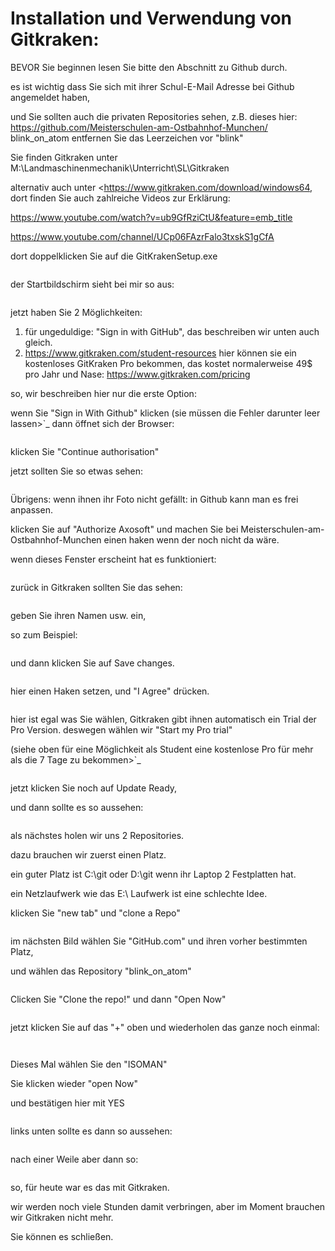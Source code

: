# Installation und Verwendung von Gitkraken:

BEVOR Sie beginnen lesen Sie bitte den Abschnitt zu Github durch.

es ist wichtig dass Sie sich mit ihrer Schul-E-Mail Adresse bei Github angemeldet haben,

und Sie sollten auch die privaten Repositories sehen, z.B. dieses hier: <https://github.com/Meisterschulen-am-Ostbahnhof-Munchen/> blink_on_atom entfernen Sie das Leerzeichen vor "blink"

Sie finden Gitkraken unter M:\\Landmaschinenmechanik\\Unterricht\\SL\\Gitkraken

alternativ auch unter \<<https://www.gitkraken.com/download/windows64>, dort finden Sie auch zahlreiche Videos zur Erklärung:

<https://www.youtube.com/watch?v=ub9GfRziCtU&feature=emb_title>

<https://www.youtube.com/channel/UCp06FAzrFalo3txskS1gCfA>

dort doppelklicken Sie auf die GitKrakenSetup.exe

```{image} https://user-images.githubusercontent.com/69573151/92911576-4ebbfa00-f429-11ea-943a-3d9d0b20ad84.png
```

der Startbildschirm sieht bei mir so aus:

```{image} https://user-images.githubusercontent.com/69573151/92912519-2b457f00-f42a-11ea-8fda-f9aac43a0922.png
```

jetzt haben Sie 2 Möglichkeiten:

1. für ungeduldige: "Sign in with GitHub", das beschreiben wir unten auch gleich.
2. <https://www.gitkraken.com/student-resources> hier können sie ein kostenloses GitKraken Pro bekommen, das kostet normalerweise 49\$ pro Jahr und Nase: <https://www.gitkraken.com/pricing>

so, wir beschreiben hier nur die erste Option:

wenn Sie "Sign in With Github" klicken (sie müssen die Fehler darunter leer lassen>\`\_ dann öffnet sich der Browser:

```{image} https://user-images.githubusercontent.com/69573151/92913245-e2da9100-f42a-11ea-9c2b-151fbe643ae9.png
```

klicken Sie "Continue authorisation"

jetzt sollten Sie so etwas sehen:

```{image} https://user-images.githubusercontent.com/69573151/92914054-95125880-f42b-11ea-964c-8ced86d4e785.png
```

Übrigens: wenn ihnen ihr Foto nicht gefällt: in Github kann man es frei anpassen.

klicken Sie auf "Authorize Axosoft" und machen Sie bei Meisterschulen-am-Ostbahnhof-Munchen einen haken wenn der noch nicht da wäre.

wenn dieses Fenster erscheint hat es funktioniert:

```{image} https://user-images.githubusercontent.com/69573151/92914441-ede1f100-f42b-11ea-84c5-3ee23896bacc.png
```

zurück in Gitkraken sollten Sie das sehen:

```{image} https://user-images.githubusercontent.com/69573151/92914589-0c47ec80-f42c-11ea-98f0-ab1d44ed7d9b.png
```

geben Sie ihren Namen usw. ein,

so zum Beispiel:

```{image} https://user-images.githubusercontent.com/69573151/92914748-35687d00-f42c-11ea-8d83-c42fecd81ef5.png
```

und dann klicken Sie auf Save changes.

```{image} https://user-images.githubusercontent.com/69573151/92914891-5761ff80-f42c-11ea-8d12-4053ea272294.png
```

hier einen Haken setzen, und "I Agree" drücken.

```{image} https://user-images.githubusercontent.com/69573151/92915187-9bed9b00-f42c-11ea-9a75-a33c46bf9cf3.png
```

hier ist egal was Sie wählen, Gitkraken gibt ihnen automatisch ein Trial der Pro Version. deswegen wählen wir "Start my Pro trial"

(siehe oben für eine Möglichkeit als Student eine kostenlose Pro für mehr als die 7 Tage zu bekommen>\`\_

```{image} https://user-images.githubusercontent.com/69573151/92915186-9bed9b00-f42c-11ea-97c4-a73093bd4907.png
```

jetzt klicken Sie noch auf Update Ready,

und dann sollte es so aussehen:

```{image} https://user-images.githubusercontent.com/69573151/92915185-9bed9b00-f42c-11ea-8614-9cdcbe89b6bd.png
```

als nächstes holen wir uns 2 Repositories.

dazu brauchen wir zuerst einen Platz.

ein guter Platz ist C:\\git oder D:\\git wenn ihr Laptop 2 Festplatten hat.

ein Netzlaufwerk wie das E:\\ Laufwerk ist eine schlechte Idee.

klicken Sie "new tab" und "clone a Repo"

```{image} https://user-images.githubusercontent.com/69573151/92915673-15858900-f42d-11ea-9a77-5efa4c2d9de1.png
```

im nächsten Bild wählen Sie "GitHub.com" und ihren vorher bestimmten Platz,

und wählen das Repository "blink_on_atom"

```{image} https://user-images.githubusercontent.com/69573151/92915929-52ea1680-f42d-11ea-98d3-a6076c28c563.png
```

Clicken Sie "Clone the repo!" und dann "Open Now"

```{image} https://user-images.githubusercontent.com/69573151/92916063-744b0280-f42d-11ea-9c8a-784a4c2f3923.png
```

jetzt klicken Sie auf das "+" oben und wiederholen das ganze noch einmal:

```{image} https://user-images.githubusercontent.com/69573151/92916437-c8ee7d80-f42d-11ea-904a-18f895ee3d3d.png
```

```{image} https://user-images.githubusercontent.com/69573151/92916507-df94d480-f42d-11ea-908e-1744bc39745a.png
```

Dieses Mal wählen Sie den "ISOMAN"

Sie klicken wieder "open Now"

und bestätigen hier mit YES

```{image} https://user-images.githubusercontent.com/69573151/92916690-081cce80-f42e-11ea-9674-ae7c4265562a.png
```

links unten sollte es dann so aussehen:

```{image} https://user-images.githubusercontent.com/69573151/92916803-22ef4300-f42e-11ea-8588-4b811f4a2519.png
```

nach einer Weile aber dann so:

```{image} https://user-images.githubusercontent.com/69573151/92916952-4c0fd380-f42e-11ea-895b-46522bc8d9f6.png
```

so, für heute war es das mit Gitkraken.

wir werden noch viele Stunden damit verbringen, aber im Moment brauchen wir Gitkraken nicht mehr.

Sie können es schließen.
